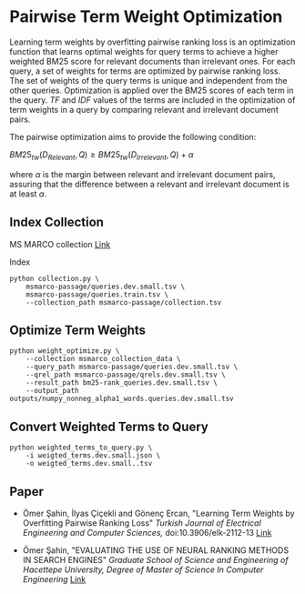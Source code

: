 # Pairwise Term Weight Optimization
Learning term weights by overfitting pairwise ranking loss is an optimization function that learns optimal weights for query terms to achieve a higher weighted BM25 score for relevant documents than irrelevant ones. For each query, a set of weights for terms are optimized by pairwise ranking loss. The set of weights of the query terms is unique and independent from the other queries. Optimization is applied over the BM25 scores of each term in the query. *TF* and *IDF* values of the terms are included in the optimization of term weights in a query by comparing relevant and irrelevant document pairs.

The pairwise optimization aims to provide the following condition:

$BM25_{tw}(D_{Relevant}, Q) \geq  BM25_{tw}(D_{Irrelevant}, Q) + \alpha$

where $\alpha$ is the margin between relevant and irrelevant document pairs, assuring that the difference between a relevant and irrelevant document is at least $\alpha$.


## Index Collection

MS MARCO collection [Link](https://microsoft.github.io/msmarco/TREC-Deep-Learning-2019)

Index
```
python collection.py \
    msmarco-passage/queries.dev.small.tsv \
    msmarco-passage/queries.train.tsv \
    --collection_path msmarco-passage/collection.tsv 
```

## Optimize Term Weights

```
python weight_optimize.py \
    --collection msmarco_collection_data \
    --query_path msmarco-passage/queries.dev.small.tsv \
    --qrel_path msmarco-passage/qrels.dev.small.tsv \
    --result_path bm25-rank_queries.dev.small.tsv \
    --output_path outputs/numpy_nonneg_alpha1_words.queries.dev.small.tsv
```


## Convert Weighted Terms to Query

```
python weighted_terms_to_query.py \
    -i weigted_terms.dev.small.json \
    -o weigted_terms.dev.small..tsv 
```


## Paper

- Ömer Şahin, İlyas Çiçekli and Gönenç Ercan, "Learning Term Weights by Overfitting Pairwise Ranking Loss" *Turkish Journal of Electrical Engineering and Computer Sciences,* doi:10.3906/elk-2112-13 [Link](https://aj.tubitak.gov.tr/elektrik/issues/elk-22-30-5/elk-30-5-16-2112-13.pdf)

- Ömer Şahin, "EVALUATING THE USE OF NEURAL RANKING METHODS IN SEARCH ENGINES" *Graduate School of Science and Engineering of Hacettepe University, Degree of Master of Science In Computer Engineering* [Link](https://tez.yok.gov.tr/UlusalTezMerkezi/TezGoster?key=CG8WvdvvxJP04Unr7Yecf2S6VP-tW7orh9h_lec-PrtWf2J8Wg5BbHXZkkIw1uj4)

